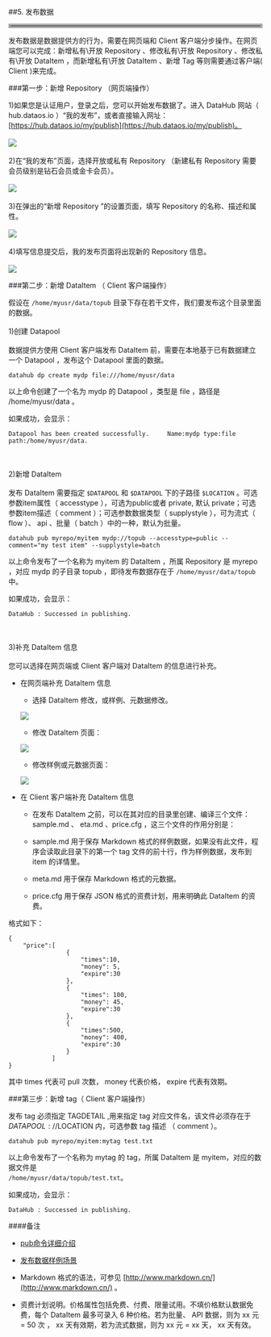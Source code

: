 ##5. 发布数据


<hr style=" border:4px solid #A9A9A9;" />  


发布数据是数据提供方的行为，需要在网页端和 Client 客户端分步操作。在网页端您可以完成：新增私有\开放 Repository 、修改私有\开放 Repository 、修改私有\开放 DataItem ，而新增私有\开放 DataItem 、新增 Tag 等则需要通过客户端( Client )来完成。

###第一步：新增 Repository （网页端操作）

1)如果您是认证用户，登录之后，您可以开始发布数据了。进入 DataHub 网站（ hub.dataos.io ）“我的发布”，或者直接输入网址：[https://hub.dataos.io/my/publish](https://hub.dataos.io/my/publish)。
<br></br>
![](/img/mypub.png)
<br></br>
2)在“我的发布”页面，选择开放或私有 Repository （新建私有 Repository 需要会员级别是钻石会员或金卡会员）。
<br></br>
![](img/mypub2.png)
<br></br>
3)在弹出的“新增 Repository ”的设置页面，填写 Repository 的名称、描述和属性。
<br></br>
![](img/new_repo_create.png)
<br></br>
4)填写信息提交后，我的发布页面将出现新的 Repository 信息。
<br></br>
![](img/new_repo.png)

###第二步：新增 DataItem （ Client 客户端操作）

假设在 `/home/myusr/data/topub` 目录下存在若干文件，我们要发布这个目录里面的数据。
<br></br>
1)创建 Datapool
<br></br>
数据提供方使用 Client 客户端发布 DataItem 前，需要在本地基于已有数据建立一个 Datapool ，发布这个 Datapool 里面的数据。

	datahub dp create mydp file:///home/myusr/data

以上命令创建了一个名为 mydp 的 Datapool ，类型是 file ，路径是 /home/myusr/data 。

如果成功，会显示：
 
	Datapool has been created successfully. 	Name:mydp type:file path:/home/myusr/data.
<br></br>
2)新增 DataItem
<br></br>
发布 DataItem 需要指定 `$DATAPOOL` 和 `$DATAPOOL` 下的子路径 `$LOCATION` 。可选参数item属性（ accesstype ），可选为public或者 private, 默认 private；可选参数item描述（ comment ）；可选参数数据类型（ supplystyle ），可为流式（ flow ）、 api 、批量（ batch ）中的一种，默认为批量。

	datahub pub myrepo/myitem mydp://topub --accesstype=public --comment="my test item" --supplystyle=batch
    
以上命令发布了一个名称为 myitem 的 DataItem ，所属 Repository 是 myrepo ，对应 mydp 的子目录 topub ，即待发布数据存在于 `/home/myusr/data/topub` 中。

如果成功，会显示：

	DataHub : Successed in publishing.
<br></br>
3)补充 DataItem 信息
<br></br>
您可以选择在网页端或 Client 客户端对 DataItem 的信息进行补充。

*  在网页端补充 DataItem 信息

    * 选择 DataItem 修改，或样例、元数据修改。

    ![](img/item.png)

	* 修改 DataItem 页面：

	![](img/update_item.png)

	* 修改样例或元数据页面：

	![](img/update_sample_meta.png)

* 在 Client 客户端补充 DataItem 信息

	* 在发布 DataItem 之前，可以在其对应的目录里创建、编译三个文件： sample.md 、 eta.md 、price.cfg ，这三个文件的作用分别是：

	* sample.md 用于保存 Markdown 格式的样例数据，如果没有此文件，程序会读取此目录下的第一个 tag 文件的前十行，作为样例数据，发布到 item 的详情里。

	* meta.md 用于保存 Markdown 格式的元数据。

	* price.cfg 用于保存 JSON 格式的资费计划，用来明确此 DataItem 的资费。

格式如下：

    {
    	"price":[
    				{
                    	"times":10,
                        "money": 5,
                        "expire":30
                    },
                    {
                    	"times": 100,
                        "money": 45,
                        "expire":30
                    },
                    {
                    	"times":500,
                        "money": 400,
                        "expire":30
                    }
                ]
    }


其中 times 代表可 pull 次数， money 代表价格， expire 代表有效期。

###第三步：新增 tag（ Client 客户端操作）

发布 tag 必须指定 TAGDETAIL ,用来指定 tag 对应文件名，该文件必须存在于 $DATAPOOL://$LOCATION 内，可选参数 tag 描述 （ comment ）。

	datahub pub myrepo/myitem:mytag test.txt

以上命令发布了一个名称为 mytag 的 tag，所属 DataItem 是 myitem，对应的数据文件是  
	 `/home/myusr/data/topub/test.txt`。

如果成功，会显示：

	DataHub : Successed in publishing.

####备注  
* [pub命令详细介绍](pub.md)  
* [发布数据样例场景](example2.md)

*  Markdown 格式的语法，可参见 [http://www.markdown.cn/](http://www.markdown.cn/) 。

* 资费计划说明。价格属性包括免费、付费、限量试用。不填价格默认数据免费，每个 DataItem 最多可录入 6 种价格。若为批量、 API 数据，则为 xx 元 = 50 次 ， xx 天有效期，若为流式数据，则为 xx 元 = xx 天， xx 天有效。
